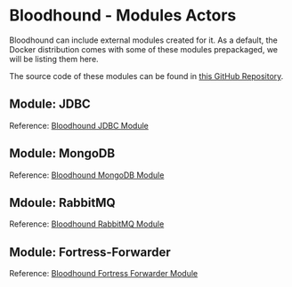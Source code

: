 # Bloodhound - Modules Actors

Bloodhound can include external modules created for it. As a default, the Docker distribution
comes with some of these modules prepackaged, we will be listing them here.

The source code of these modules can be found in [this GitHub Repository](https://github.com/apifortress/afthem-modules). 

## Module: JDBC

Reference: [Bloodhound JDBC Module](https://github.com/apifortress/afthem-modules/tree/master/jdbc)

## Module: MongoDB
Reference: [Bloodhound MongoDB Module](https://github.com/apifortress/afthem-modules/tree/master/mongodb)

## Mdoule: RabbitMQ
Reference: [Bloodhound RabbitMQ Module](https://github.com/apifortress/afthem-modules/tree/master/rabbitmq)

## Module: Fortress-Forwarder
Reference: [Bloodhound Fortress Forwarder Module](https://github.com/apifortress/afthem-modules/tree/master/fortress-forwarder)